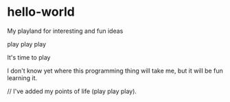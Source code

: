 # hello-world
My playland for interesting and fun ideas

play play play

It's time to play

I don't know yet where this programming thing will take me, but it will be fun learning it.

// I've added my points of life (play play play).
